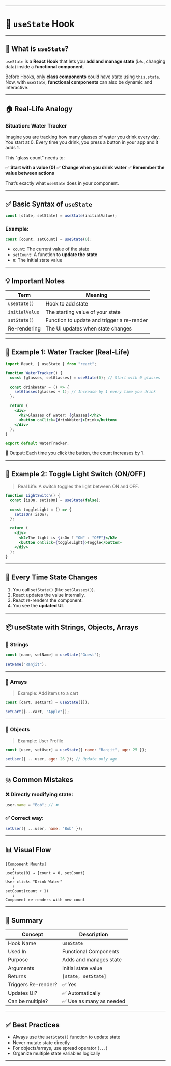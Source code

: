 
---

# 📘 `useState` Hook 

---

## 🧠 What is `useState`?

`useState` is a **React Hook** that lets you **add and manage state** (i.e., changing data) inside a **functional component**.

Before Hooks, only **class components** could have state using `this.state`. Now, with `useState`, **functional components** can also be dynamic and interactive.

---

## 🏠 Real-Life Analogy

### **Situation**: Water Tracker

Imagine you are tracking how many glasses of water you drink every day.
You start at 0. Every time you drink, you press a button in your app and it adds 1.

This "glass count" needs to:

✅ **Start with a value (0)**
✅ **Change when you drink water**
✅ **Remember the value between actions**

That’s exactly what `useState` does in your component.

---

## ✅ Basic Syntax of `useState`

```jsx
const [state, setState] = useState(initialValue);
```

### Example:

```jsx
const [count, setCount] = useState(0);
```

* `count`: The current value of the state
* `setCount`: A function to **update the state**
* `0`: The initial state value

---

## 💡 Important Notes

| Term           | Meaning                                    |
| -------------- | ------------------------------------------ |
| `useState()`   | Hook to add state                          |
| `initialValue` | The starting value of your state           |
| `setState()`   | Function to update and trigger a re-render |
| Re-rendering   | The UI updates when state changes          |

---

## 🧪 Example 1: Water Tracker (Real-Life)

```jsx
import React, { useState } from "react";

function WaterTracker() {
  const [glasses, setGlasses] = useState(0); // Start with 0 glasses

  const drinkWater = () => {
    setGlasses(glasses + 1); // Increase by 1 every time you drink
  };

  return (
    <div>
      <h2>Glasses of water: {glasses}</h2>
      <button onClick={drinkWater}>Drink</button>
    </div>
  );
}

export default WaterTracker;
```

🧾 Output: Each time you click the button, the count increases by 1.

---

## 🧪 Example 2: Toggle Light Switch (ON/OFF)

> Real Life: A switch toggles the light between ON and OFF.

```jsx
function LightSwitch() {
  const [isOn, setIsOn] = useState(false);

  const toggleLight = () => {
    setIsOn(!isOn);
  };

  return (
    <div>
      <h2>The light is {isOn ? "ON" : "OFF"}</h2>
      <button onClick={toggleLight}>Toggle</button>
    </div>
  );
}
```

---

## 🔁 Every Time State Changes

1. You call `setState()` (like `setGlasses()`).
2. React updates the value internally.
3. React re-renders the component.
4. You see the **updated UI**.

---

## 📦 useState with Strings, Objects, Arrays

### 🔹 Strings

```jsx
const [name, setName] = useState("Guest");
```

```jsx
setName("Ranjit");
```

---

### 🔹 Arrays

> Example: Add items to a cart

```jsx
const [cart, setCart] = useState([]);

setCart([...cart, "Apple"]);
```

---

### 🔹 Objects

> Example: User Profile

```jsx
const [user, setUser] = useState({ name: "Ranjit", age: 25 });

setUser({ ...user, age: 26 }); // Update only age
```

---

## 💥 Common Mistakes

### ❌ Directly modifying state:

```js
user.name = "Bob"; // ❌
```

### ✅ Correct way:

```js
setUser({ ...user, name: "Bob" });
```

---

## 📊 Visual Flow

```
[Component Mounts]
   ↓
useState(0) → [count = 0, setCount]
   ↓
User clicks "Drink Water"
   ↓
setCount(count + 1)
   ↓
Component re-renders with new count
```

---

## 🧠 Summary

| Concept             | Description             |
| ------------------- | ----------------------- |
| Hook Name           | `useState`              |
| Used In             | Functional Components   |
| Purpose             | Adds and manages state  |
| Arguments           | Initial state value     |
| Returns             | `[state, setState]`     |
| Triggers Re-render? | ✅ Yes                   |
| Updates UI?         | ✅ Automatically         |
| Can be multiple?    | ✅ Use as many as needed |

---

## ✅ Best Practices

* Always use the `setState()` function to update state
* Never mutate state directly
* For objects/arrays, use spread operator (`...`)
* Organize multiple state variables logically

---

